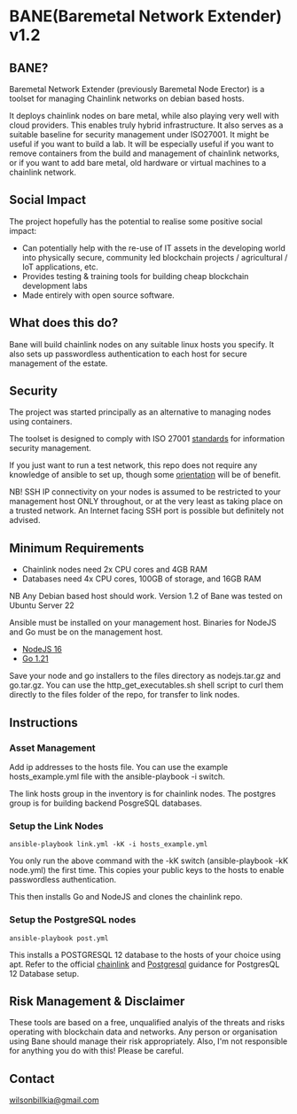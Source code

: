 

  

# BANE(Baremetal Network Extender) v1.2 

## BANE?
Baremetal Network Extender (previously Baremetal Node Erector) is a toolset for managing Chainlink networks on debian based hosts. 

It deploys chainlink nodes on bare metal, while also playing very well with cloud providers. This enables truly hybrid infrastructure. It also serves as a suitable baseline for security management under ISO27001. It might be useful if you want to build a lab. It will be especially useful if you want to remove containers from the build and management of chainlink networks, or if you want to add bare metal,  old hardware or virtual machines to a chainlink network.

## Social Impact
The project hopefully has the potential to realise some positive social impact: 
* Can potentially help with the re-use of IT assets in the developing world into physically secure, community led blockchain projects / agricultural / IoT applications, etc.
* Provides testing & training tools for building cheap blockchain development labs
* Made entirely with open source software.


## What does this do?
Bane will build chainlink nodes on any suitable linux hosts you specify. It also sets up passwordless authentication to each host for secure management of the estate.

## Security

The project was started principally as an alternative to managing nodes using containers.

The toolset is designed to comply with  ISO 27001 [standards](https://www.iso.org/standard/54534.html) for information security management.  

If you just want to run a test network, this repo does not require any knowledge of ansible to set up, though some [orientation](https://docs.ansible.com/) will be of benefit.  

NB! SSH IP connectivity on your nodes is assumed to be restricted to your management host ONLY throughout, or at the very least as taking place on a trusted network. An Internet facing SSH port is possible but definitely not advised.   

## Minimum Requirements  
* Chainlink nodes need 2x CPU cores and 4GB RAM 
* Databases need 4x CPU cores, 100GB of storage, and 16GB RAM

NB Any Debian based host should work. Version 1.2 of Bane was tested on Ubuntu Server 22  

Ansible must be installed on your management host. Binaries for NodeJS and Go must be on the management host.


* [NodeJS 16](https://nodejs.org/en/blog/release/v16.16.0)
* [Go 1.21](https://golang.org/dl/)

Save your node and go installers to the files directory as nodejs.tar.gz and go.tar.gz. You can use the http_get_executables.sh shell script to curl them directly to the files folder of the repo, for transfer to link nodes.


## Instructions  


### Asset Management  
Add ip addresses to the hosts file. You can use the example hosts_example.yml file with the ansible-playbook -i switch. 

The link hosts group in the inventory is for chainlink nodes. The postgres group is for building backend PosgreSQL databases.

### Setup the Link Nodes   

```
ansible-playbook link.yml -kK -i hosts_example.yml
```

You only run the above command with the -kK switch (ansible-playbook -kK node.yml) the first time. This copies your public keys to the hosts to enable passwordless authentication.  

This then installs Go and NodeJS and clones the chainlink repo.  
 
### Setup the PostgreSQL nodes

```
ansible-playbook post.yml 
```

This installs a POSTGRESQL 12 database to the hosts of your choice using apt.  Refer to the official [chainlink](https://docs.chain.link/docs/connecting-to-a-remote-database/) and [Postgresql]((https://www.postgresql.org/docs/12/server-start.html)) guidance for PostgresQL 12 Database setup.

## Risk Management & Disclaimer
These tools are based on a free, unqualified analyis of the threats and risks operating with blockchain data and networks. Any person or organisation using Bane should manage their risk appropriately.
Also, I'm not responsible for anything you do with this! Please be careful.

## Contact
wilsonbillkia@gmail.com
